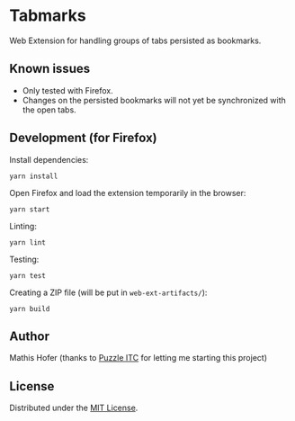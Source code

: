 # Tabmarks

Web Extension for handling groups of tabs persisted as bookmarks.


## Known issues

* Only tested with Firefox.
* Changes on the persisted bookmarks will not yet be synchronized with the open tabs.


## Development (for Firefox)

Install dependencies:

    yarn install

Open Firefox and load the extension temporarily in the browser:

    yarn start

Linting:

    yarn lint

Testing:

    yarn test

Creating a ZIP file (will be put in `web-ext-artifacts/`):

    yarn build


## Author

Mathis Hofer (thanks to [Puzzle ITC](https://puzzle.ch) for letting me starting this project)


## License

Distributed under the [MIT License](LICENSE).
